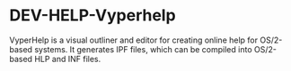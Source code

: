 # DEV-HELP-Vyperhelp
VyperHelp is a visual outliner and editor for creating online help for OS/2-based systems. It generates IPF files, which can be compiled into OS/2-based HLP and INF files.
